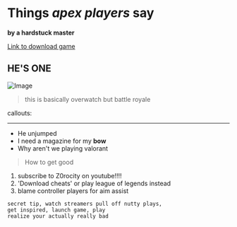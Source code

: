 # Things *apex players* say
**by a hardstuck master**

[Link to download game](https://www.ea.com/games/apex-legends/play-now-for-free)

## HE'S ONE
![Image](https://i.kym-cdn.com/photos/images/original/001/468/433/1bd.jpg)

> this is basically overwatch but battle royale

callouts:

***
* He unjumped
* I need a magazine for my **bow**
* Why aren't we playing valorant

> How to get good
1. subscribe to Z0rocity on youtube!!!!
2. 'Download cheats' or play league of legends instead
3. blame controller players for aim assist

```
secret tip, watch streamers pull off nutty plays,
get inspired, launch game, play
realize your actually really bad
```


